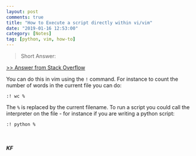 ```yaml
---
layout: post
comments: true
title: "How to Execute a script directly within vi/vim"
date: "2019-01-16 12:53:00"
category: [Notes]
tag: [python, vim, how-to]
---
```


> Short Answer:

[>> Answer from Stack Overflow](https://stackoverflow.com/questions/3166413/execute-a-script-directly-within-vim-mvim-gvim)


You can do this in vim using the `!` command. For instance to count the number of words in the current file you can do:
```
:! wc %
```

The `%` is replaced by the current filename. To run a script you could call the interpreter on the file - for instance if you are writing a python script:
```
:! python %
```

<!--more-->


<br><br>***KF***
